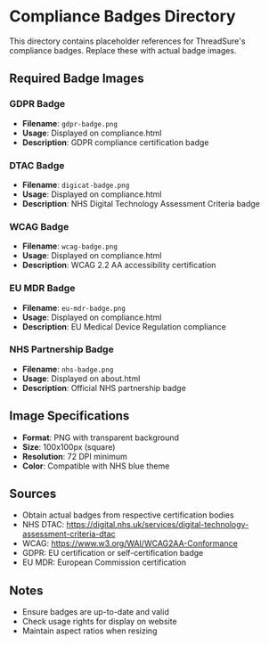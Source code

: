 # Compliance Badges Directory

This directory contains placeholder references for ThreadSure's compliance badges. Replace these with actual badge images.

## Required Badge Images

### GDPR Badge
- **Filename**: `gdpr-badge.png`
- **Usage**: Displayed on compliance.html
- **Description**: GDPR compliance certification badge

### DTAC Badge
- **Filename**: `digicat-badge.png`
- **Usage**: Displayed on compliance.html
- **Description**: NHS Digital Technology Assessment Criteria badge

### WCAG Badge
- **Filename**: `wcag-badge.png`
- **Usage**: Displayed on compliance.html
- **Description**: WCAG 2.2 AA accessibility certification

### EU MDR Badge
- **Filename**: `eu-mdr-badge.png`
- **Usage**: Displayed on compliance.html
- **Description**: EU Medical Device Regulation compliance

### NHS Partnership Badge
- **Filename**: `nhs-badge.png`
- **Usage**: Displayed on about.html
- **Description**: Official NHS partnership badge

## Image Specifications

- **Format**: PNG with transparent background
- **Size**: 100x100px (square)
- **Resolution**: 72 DPI minimum
- **Color**: Compatible with NHS blue theme

## Sources

- Obtain actual badges from respective certification bodies
- NHS DTAC: https://digital.nhs.uk/services/digital-technology-assessment-criteria-dtac
- WCAG: https://www.w3.org/WAI/WCAG2AA-Conformance
- GDPR: EU certification or self-certification badge
- EU MDR: European Commission certification

## Notes

- Ensure badges are up-to-date and valid
- Check usage rights for display on website
- Maintain aspect ratios when resizing